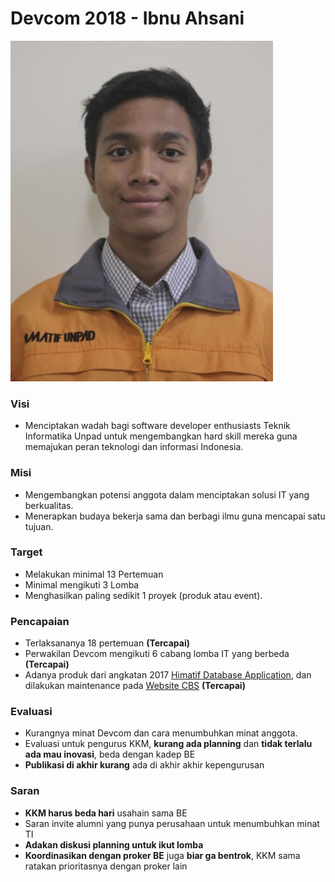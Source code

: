 # Devcom 2018 - Ibnu Ahsani

![Ketua Devcom 2018 - Ibnu Ahsani](../.gitbook/assets/image%20%284%29.png)

### Visi

* Menciptakan wadah bagi software developer enthusiasts Teknik Informatika Unpad untuk mengembangkan hard skill mereka guna memajukan peran teknologi dan informasi Indonesia.

### Misi

* Mengembangkan potensi anggota dalam menciptakan solusi IT yang berkualitas.
* Menerapkan budaya bekerja sama dan berbagi ilmu guna mencapai satu tujuan.

### Target

* Melakukan minimal 13 Pertemuan
* Minimal mengikuti 3 Lomba
* Menghasilkan paling sedikit 1 proyek \(produk atau event\).

### Pencapaian

* Terlaksananya 18 pertemuan **\(Tercapai\)**
* Perwakilan Devcom mengikuti 6 cabang lomba IT yang berbeda **\(Tercapai\)**
* Adanya produk dari angkatan 2017 [Himatif Database Application](https://github.com/fyfirman/hda-website), dan dilakukan maintenance pada [Website CBS](http://cbs.himatif.org) **\(Tercapai\)**

### Evaluasi

* Kurangnya minat Devcom dan cara menumbuhkan minat anggota.
* Evaluasi untuk pengurus KKM, **kurang ada planning** dan **tidak terlalu ada mau inovasi**, beda dengan kadep BE
* **Publikasi di akhir kurang** ada di akhir akhir kepengurusan

### Saran

* **KKM harus beda hari** usahain sama BE
* Saran invite alumni yang punya perusahaan untuk menumbuhkan minat TI 
* **Adakan diskusi planning untuk ikut lomba** 
* **Koordinasikan dengan proker BE** juga **biar ga bentrok**, KKM sama ratakan prioritasnya dengan proker lain 

